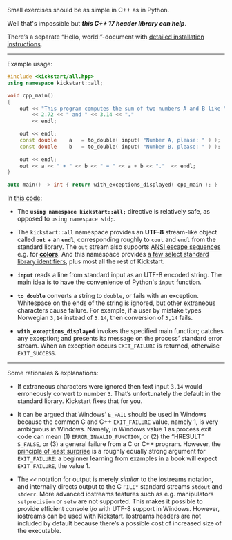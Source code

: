 Small exercises should be as simple in C++ as in Python.

Well that's impossible but ***this C++ 17 header library can help***.

There’s a separate “Hello, world!”-document with [detailed installation instructions](source/examples/hello-world.md).

---

Example usage:

~~~cpp
#include <kickstart/all.hpp>
using namespace kickstart::all;

void cpp_main()
{
    out << "This program computes the sum of two numbers A and B like "
        << 2.72 << " and " << 3.14 << "."
        << endl;

    out << endl;
    const double    a   = to_double( input( "Number A, please: " ) );
    const double    b   = to_double( input( "Number B, please: " ) );
    
    out << endl;
    out << a << " + " << b << " = " << a + b << "."  << endl;
}

auto main() -> int { return with_exceptions_displayed( cpp_main ); }
~~~

In [this code](source/examples/numeric-io/input/sum-of-two-numbers.3-with-exception-handler.cpp):

* The **`using namespace kickstart::all;`** directive is relatively safe, as opposed to `using namespace std;`.

* The `kickstart::all` namespace provides an **UTF-8** stream-like object called **`out`** + an **`endl`**, corresponding roughly to `cout` and `endl` from the standard library. The `out` stream also supports [ANSI escape sequences](source/examples/console/colored-text.cpp#L9-L13) e.g. for [**colors**](source/library/console/ansi_escape_seq.hpp#L102-L149). And this namespace provides [a few select standard library identifiers](source/library/core/language/stdlib/basics.hpp#L42-L61), plus most all the rest of Kickstart.

* **`input`** reads a line from standard input as an UTF-8 encoded string. The main idea is to have the convenience of Python's `input` function.

* **`to_double`** converts a string to `double`, or fails with an exception. Whitespace on the ends of the string is ignored, but other extraneous characters cause failure. For example, if a user by mistake  types Norwegian `3,14` instead of `3.14`, then conversion of `3,14` fails.

* **`with_exceptions_displayed`** invokes the specified main function; catches any exception; and presents its message on the process’ standard error stream.  When an exception occurs `EXIT_FAILURE` is returned, otherwise `EXIT_SUCCESS`.

---

Some rationales & explanations:

* If extraneous characters were ignored then text input `3,14` would erroneously convert to number `3`. That’s unfortunately the default in the standard library. Kickstart fixes that for you.

* It can be argued that Windows’ `E_FAIL` should be used in Windows because the common C and C++ `EXIT_FAILURE` value, namely 1, is very ambiguous in Windows. Namely, in Windows value 1 as process exit code can mean (1) `ERROR_INVALID_FUNCTION`, or (2) the “HRESULT” `S_FALSE`, or (3) a general failure from a C or C++ program. However, the [principle of least surprise](https://en.wikipedia.org/wiki/Principle_of_least_astonishment) is a roughly equally strong argument for `EXIT_FAILURE`: a beginner learning from examples in a book will expect `EXIT_FAILURE`, the value 1.

* The `<<` notation for output is merely *similar* to the iostreams notation, and internally directs output to the C `FILE*` standard streams `stdout` and `stderr`. More advanced iostreams features such as e.g. manipulators `setprecision` or `setw` are not supported. This makes it possible to provide efficient console i/o with UTF-8 support in Windows. However, iostreams can be used with Kickstart. Iostreams headers are not included by default because there’s a possible cost of increased size of the executable.
